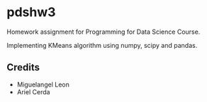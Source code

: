 # pdshw3
Homework assignment  for Programming for Data Science Course.

Implementing KMeans algorithm using numpy, scipy and pandas.

## Credits
- Miguelangel Leon
- Ariel Cerda
